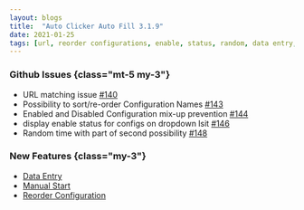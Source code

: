 ```yaml
---
layout: blogs
title:  "Auto Clicker Auto Fill 3.1.9"
date: 2021-01-25
tags: [url, reorder configurations, enable, status, random, data entry, manual start]
---
```


### Github Issues {class="mt-5 my-3"}
* URL matching issue [#140](https://github.com/Dhruv-Techapps/auto-click-auto-fill/issues/140)
* Possibility to sort/re-order Configuration Names [#143](https://github.com/Dhruv-Techapps/auto-click-auto-fill/issues/143)
* Enabled and Disabled Configuration mix-up prevention [#144](https://github.com/Dhruv-Techapps/auto-click-auto-fill/issues/144)
* display enable status for configs on dropdown lsit [#146](https://github.com/Dhruv-Techapps/auto-click-auto-fill/issues/146)
* Random time with part of second possibility [#148](https://github.com/Dhruv-Techapps/auto-click-auto-fill/issues/148)

### New Features {class="my-3"}
* [Data Entry](https://getdataentry.com/docs/3.x/getting-started/introduction/)
* [Manual Start](https://getautoclicker.com/docs/3.x/configuration-settings/manual-start/)
* [Reorder Configuration](https://getautoclicker.com/docs/3.x/configuration-list/reorder-configuration/)